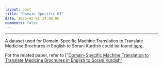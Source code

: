 ```yaml
---
layout: post
title: "Domain Specific MT"
date: 2025-03-01 14:00:00 
comments: false
---
```


---
A dataset used for Domain-Specific Machine Translation to Translate Medicine Brochures in English to Sorani Kurdish could be found [here](https://github.com/KurdishBLARK/MedicineBrochures-in-Sorani).

For the related paper, refer to ["[Domain-Specific Machine Translation to Translate Medicine Brochures in English to Sorani Kurdish"](https://arxiv.org/pdf/2501.13609). 

